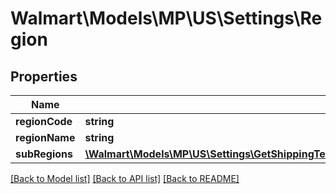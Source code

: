# Walmart\Models\MP\US\Settings\Region

## Properties

Name | Type | Description | Notes
------------ | ------------- | ------------- | -------------
**regionCode** | **string** |  |
**regionName** | **string** |  | [optional]
**subRegions** | [**\Walmart\Models\MP\US\Settings\GetShippingTemplateDetails200ResponseShippingMethodsInnerConfigurationsInnerRegionsInnerSubRegionsInner[]**](GetShippingTemplateDetails200ResponseShippingMethodsInnerConfigurationsInnerRegionsInnerSubRegionsInner.md) |  | [optional]


[[Back to Model list]](./) [[Back to API list]](../../../../../README.md#supported-apis) [[Back to README]](../../../../../README.md)
